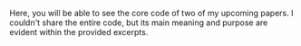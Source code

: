 Here, you will be able to see the core code of two of my upcoming papers. 
I couldn't share the entire code, but its main meaning and purpose are evident within the provided excerpts.
